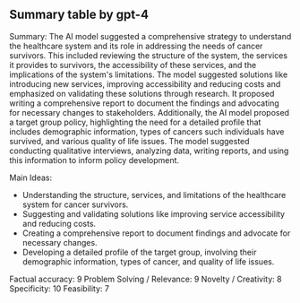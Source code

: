 ## Summary table by gpt-4
Summary: 
The AI model suggested a comprehensive strategy to understand the healthcare system and its role in addressing the needs of cancer survivors. This included reviewing the structure of the system, the services it provides to survivors, the accessibility of these services, and the implications of the system's limitations. The model suggested solutions like introducing new services, improving accessibility and reducing costs and emphasized on validating these solutions through research. It proposed writing a comprehensive report to document the findings and advocating for necessary changes to stakeholders. Additionally, the AI model proposed a target group policy, highlighting the need for a detailed profile that includes demographic information, types of cancers such individuals have survived, and various quality of life issues. The model suggested conducting qualitative interviews, analyzing data, writing reports, and using this information to inform policy development.

Main Ideas: 
- Understanding the structure, services, and limitations of the healthcare system for cancer survivors.
- Suggesting and validating solutions like improving service accessibility and reducing costs.
- Creating a comprehensive report to document findings and advocate for necessary changes.
- Developing a detailed profile of the target group, involving their demographic information, types of cancer, and quality of life issues.

Factual accuracy: 9
Problem Solving / Relevance: 9
Novelty / Creativity: 8
Specificity: 10
Feasibility: 7
